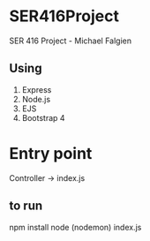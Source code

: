 # SER416Project
SER 416 Project - Michael Falgien

## Using
1. Express
2. Node.js
3. EJS
4. Bootstrap 4

# Entry point
Controller -> index.js

## to run
npm install
node (nodemon) index.js
